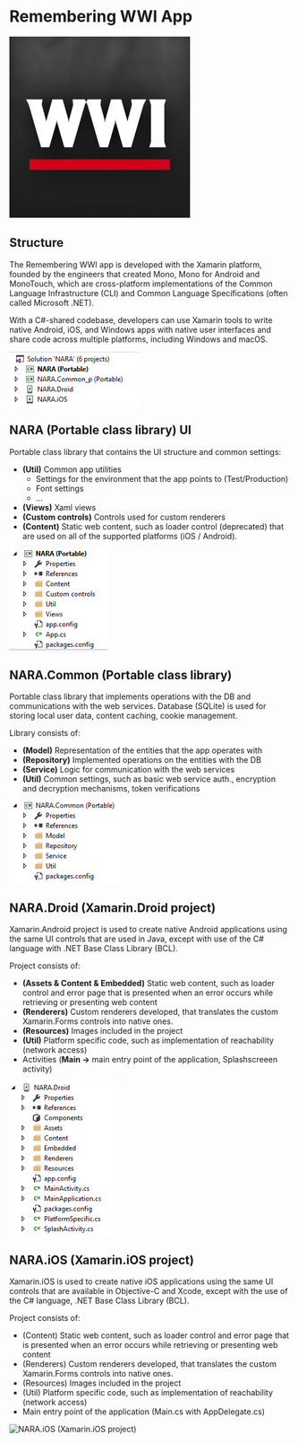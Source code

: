 # Remembering WWI App

![Remembering WWI](/ww1/app/rememberingwwi.png)

## Structure

The Remembering WWI app is developed with the Xamarin platform, founded by the engineers that created Mono, Mono for Android and MonoTouch, which are cross-platform implementations of the Common Language Infrastructure (CLI) and Common Language Specifications (often called Microsoft .NET).

With a C#-shared codebase, developers can use Xamarin tools to write native Android, iOS, and Windows apps with native user interfaces and share code across multiple platforms, including Windows and macOS.

![Structure](/ww1/app/structure.png)

## NARA (Portable class library) UI

Portable class library that contains the UI structure and common settings:
* **(Util)** Common app utilities
	* Settings for the environment that the app points to (Test/Production)
	* Font settings
	* …
* **(Views)** Xaml views
* **(Custom controls)** Controls used for custom renderers
* **(Content)** Static web content, such as loader control (deprecated) that are used on all of the supported platforms (iOS / Android).

![NARA (Portable class library) UI](/ww1/app/naraui.png)

## NARA.Common (Portable class library)

Portable class library that implements operations with the DB and communications with the web services. Database (SQLite) is used for storing local user data, content caching, cookie management.

Library consists of:
* **(Model)** Representation of the entities that the app operates with
* **(Repository)** Implemented operations on the entities with the DB
* **(Service)** Logic for communication with the web services
* **(Util)** Common settings, such as basic web service auth., encryption and decryption mechanisms, token verifications

![NARA.Common (Portable class library)](/ww1/app/naracommon.png)

## NARA.Droid (Xamarin.Droid project)

Xamarin.Android project is used to create native Android applications using the same UI controls that are used in Java, except with use of the C# language with .NET Base Class Library (BCL).

Project consists of:
* **(Assets & Content & Embedded)** Static web content, such as loader control and error page that is presented when an error occurs while retrieving or presenting web content
* **(Renderers)** Custom renderers developed, that translates the custom Xamarin.Forms controls into native ones.
* **(Resources)** Images included in the project
* **(Util)** Platform specific code, such as implementation of reachability (network access)
* Activities (**Main ->** main entry point of the application, Splashscreeen activity)

![NARA.Droid (Xamarin.Droid project)](/ww1/app/naradroid.png)

## NARA.iOS (Xamarin.iOS project)

Xamarin.iOS is used to create native iOS applications using the same UI controls that are available in Objective-C and Xcode, except with the use of the C# language, .NET Base Class Library (BCL).

Project consists of:
* (Content) Static web content, such as loader control and error page that is presented when an error occurs while retrieving or presenting web content
* (Renderers) Custom renderers developed, that translates the custom Xamarin.Forms controls into native ones.
* (Resources) Images included in the project
* (Util) Platform specific code, such as implementation of reachability (network access)
* Main entry point of the application (Main.cs with AppDelegate.cs)

![NARA.iOS (Xamarin.iOS project)](/naraios.png)
